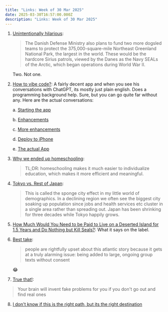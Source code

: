 ```yaml
---
title: "Links: Week of 30 Mar 2025"
date: 2025-03-30T16:57:00.000Z
description: "Links: Week of 30 Mar 2025"
---
```

1. [Unintentionally hilarious](https://www.washingtonpost.com/world/interactive/2025/greenland-trump-defense-russia-china/): 

   > The Danish Defense Ministry also plans to fund two more dogsled teams to protect the 375,000-square-mile Northeast Greenland National Park, the largest in the world. These would be the hardcore Sirius patrols, viewed by the Danes as the Navy SEALs of the Arctic, which began operations during World War II.

   Two. Not one.
2. [How to vibe code?](https://x.com/karpathy/status/1903672057327452290): A fairly decent app and when you see his conversations with ChatGPT, its mostly just plain english. Does a programming background help. Sure, but you can go quite far without any. Here are the actual conversations: 

   a. [Starting the app](https://t.co/TMyPAK2RhZ) 

   b. [Enhancements](https://t.co/vWnkwMrMe8)

   c. [More enhancements](https://t.co/NVxc7p1uVH)

   d. [Deploy to iPhone](https://t.co/e4xo4cmcWR)

   e. [The actual App](https://x.com/karpathy/status/1903891179370123559)
3. [Why we ended up homeschooling](https://www.henrikkarlsson.xyz/p/why-we-ended-up-homeschooling):

   > TL;DR: homeschooling makes it much easier to individualize education, which makes it more efficient and meaningful.
4. [Tokyo vs. Rest of Japan](https://x.com/simongerman600/status/1904057096208839040): 

   > This is called the sponge city effect in my little world of demographics. In a declining region we often see the biggest city soaking up population since jobs and health services etc cluster in a single area rather than spreading out. Japan has been shrinking for three decades while Tokyo happily grows.
5. [How Much Would You Need to be Paid to Live on a Deserted Island for 1.5 Years and Do Nothing but Kill Seals?](https://mattlakeman.org/2020/07/10/how-much-would-you-need-to-be-paid-to-live-on-a-deserted-island-for-1-5-years-and-do-nothing-but-kill-seals/): What it says on the label. 
6. [Best take](https://x.com/maxwelltani/status/1904208683573161991): 

   > people are rightfully upset about this atlantic story because it gets at a truly alarming issue: being added to large, ongoing group texts without consent

   😂

7. [True that!](https://x.com/DylanoA4/status/1902357203857616932): 
> Your brain will invent fake problems for you if you don't go out and find real ones

8. [I don't know if this is the right path, but its the right destination](https://www.highagency.com/)
